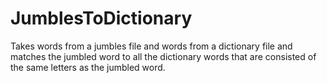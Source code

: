 # JumblesToDictionary

Takes words from a jumbles file and words from a dictionary file and matches the jumbled word to all the dictionary words that are consisted of the same letters as the jumbled word. 
